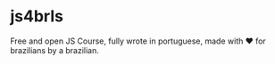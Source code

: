 # js4brls
Free and open JS Course, fully wrote in portuguese, made with ❤️ for brazilians by a brazilian.
